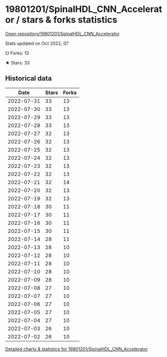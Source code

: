 # 19801201/SpinalHDL_CNN_Accelerator / stars & forks statistics

[Open repository/19801201/SpinalHDL_CNN_Accelerator](https://github.com/19801201/SpinalHDL_CNN_Accelerator)

Stats updated on Oct 2022, 07

☋ Forks: 13

★ Stars: 33

## Historical data
| Date | Stars | Forks |
|------|-------|-------|
| 2022-07-31 | 33 | 13 | 
| 2022-07-30 | 33 | 13 | 
| 2022-07-29 | 33 | 13 | 
| 2022-07-28 | 33 | 13 | 
| 2022-07-27 | 32 | 13 | 
| 2022-07-26 | 32 | 13 | 
| 2022-07-25 | 32 | 13 | 
| 2022-07-24 | 32 | 13 | 
| 2022-07-23 | 32 | 13 | 
| 2022-07-22 | 32 | 13 | 
| 2022-07-21 | 32 | 14 | 
| 2022-07-20 | 32 | 13 | 
| 2022-07-19 | 32 | 13 | 
| 2022-07-18 | 30 | 11 | 
| 2022-07-17 | 30 | 11 | 
| 2022-07-16 | 30 | 11 | 
| 2022-07-15 | 30 | 11 | 
| 2022-07-14 | 28 | 11 | 
| 2022-07-13 | 28 | 10 | 
| 2022-07-12 | 28 | 10 | 
| 2022-07-11 | 28 | 10 | 
| 2022-07-10 | 28 | 10 | 
| 2022-07-09 | 28 | 10 | 
| 2022-07-08 | 27 | 10 | 
| 2022-07-07 | 27 | 10 | 
| 2022-07-06 | 27 | 10 | 
| 2022-07-05 | 27 | 10 | 
| 2022-07-04 | 27 | 10 | 
| 2022-07-03 | 26 | 10 | 
| 2022-07-02 | 26 | 10 | 


[Detailed charts & statistics for 19801201/SpinalHDL_CNN_Accelerator](https://reviewgithub.com/rep/19801201/SpinalHDL_CNN_Accelerator)
